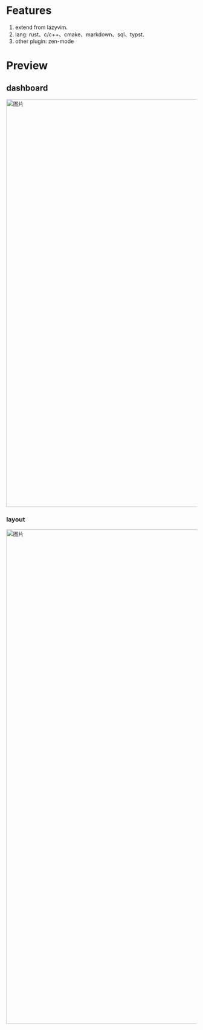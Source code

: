 # Features

1. extend from lazyvim.
2. lang: rust、c/c++、cmake、markdown、sql、typst.
3. other plugin: zen-mode

# Preview
## dashboard
<img width="1080" alt="图片" src="https://github.com/horaoen/nvim/assets/92006580/7ba90fe3-9b13-457c-862c-1da6ac4fb0fb">

### layout
<img width="1310" alt="图片" src="https://github.com/horaoen/nvim/assets/92006580/36b737f3-ed6e-46a0-b03e-76635400f74b">

